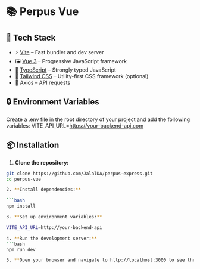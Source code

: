 # 📚 Perpus Vue

## 🧰 Tech Stack

- ⚡ [Vite](https://vitejs.dev/) – Fast bundler and dev server
- 🖼️ [Vue 3](https://vuejs.org/) – Progressive JavaScript framework
- 🧱 [TypeScript](https://www.typescriptlang.org/) – Strongly typed JavaScript
- 🎨 [Tailwind CSS](https://tailwindcss.com/) – Utility-first CSS framework (optional)
- 🔌 Axios – API requests

## 🔒 Environment Variables
Create a .env file in the root directory of your project and add the following variables:
VITE_API_URL=https://your-backend-api.com

## 📦 Installation

1. **Clone the repository:**

```bash
git clone https://github.com/JalalDA/perpus-express.git
cd perpus-vue

2. **Install dependencies:**

```bash
npm install

3. **Set up environment variables:**

VITE_API_URL=http://your-backend-api

4. **Run the development server:**
```bash
npm run dev

5. **Open your browser and navigate to http://localhost:3000 to see the app.**

